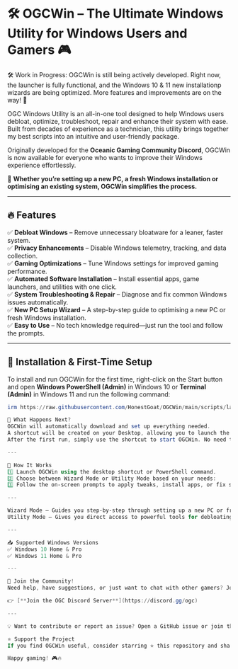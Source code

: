 # 🛠️ OGCWin – The Ultimate Windows Utility for Windows Users and Gamers 🎮 

🛠️ Work in Progress:
OGCWin is still being actively developed. Right now, the launcher is fully functional, and the Windows 10 & 11 new installationp wizards are being optimized.
More features and improvements are on the way! 🚀

OGC Windows Utility is an all-in-one tool designed to help Windows users debloat, optimize, troubleshoot, repair and enhance their system with ease.
Built from decades of experience as a technician, this utility brings together my best scripts into an intuitive and user-friendly package.  

Originally developed for the **Oceanic Gaming Community Discord**, OGCWin is now available for everyone who wants to improve their Windows experience effortlessly.  

🚀 **Whether you’re setting up a new PC, a fresh Windows installation or optimising an existing system, OGCWin simplifies the process.**  

---

## 🔥 Features  

✅ **Debloat Windows** – Remove unnecessary bloatware for a leaner, faster system.  
✅ **Privacy Enhancements** – Disable Windows telemetry, tracking, and data collection.  
✅ **Gaming Optimizations** – Tune Windows settings for improved gaming performance.  
✅ **Automated Software Installation** – Install essential apps, game launchers, and utilities with one click.  
✅ **System Troubleshooting & Repair** – Diagnose and fix common Windows issues automatically.  
✅ **New PC Setup Wizard** – A step-by-step guide to optimising a new PC or fresh Windows installation.  
✅ **Easy to Use** – No tech knowledge required—just run the tool and follow the prompts.  

---

## 🚀 Installation & First-Time Setup  

To install and run OGCWin for the first time, right-click on the Start button and open **Windows PowerShell (Admin)** in Windows 10 or **Terminal (Admin)** in Windows 11 and run the following command:  

```powershell
irm https://raw.githubusercontent.com/HonestGoat/OGCWin/main/scripts/launch.ps1 | iex

🔹 What Happens Next?
OGCWin will automatically download and set up everything needed.
A shortcut will be created on your Desktop, allowing you to launch the utility anytime with a double click.
After the first run, simply use the shortcut to start OGCWin. No need to re-enter the command.

---

🎯 How It Works
1️⃣ Launch OGCWin using the desktop shortcut or PowerShell command.
2️⃣ Choose between Wizard Mode or Utility Mode based on your needs:
3️⃣ Follow the on-screen prompts to apply tweaks, install apps, or fix system issues.

---

Wizard Mode – Guides you step-by-step through setting up a new PC or fresh Windows installation.
Utility Mode – Gives you direct access to powerful tools for debloating, optimising, and troubleshooting.

---

📥 Supported Windows Versions
✅ Windows 10 Home & Pro
✅ Windows 11 Home & Pro

---

🔗 Join the Community!
Need help, have suggestions, or just want to chat with other gamers? Join the Oceanic Gaming Community Discord!

👉 [**Join the OGC Discord Server**](https://discord.gg/ogc)

---

💡 Want to contribute or report an issue? Open a GitHub issue or join the Discord to discuss!

⭐ Support the Project
If you find OGCWin useful, consider starring ⭐ this repository and sharing it with others!

Happy gaming! 🎮🔥
